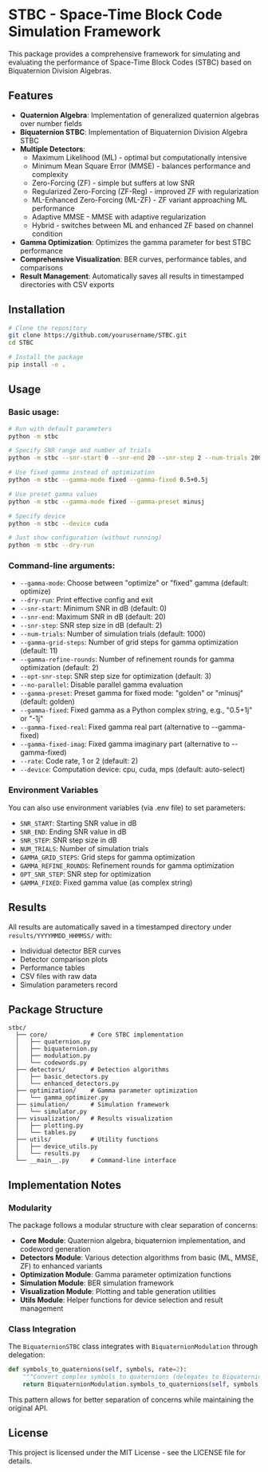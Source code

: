 # STBC - Space-Time Block Code Simulation Framework

This package provides a comprehensive framework for simulating and evaluating the performance of Space-Time Block Codes (STBC) based on Biquaternion Division Algebras.

## Features

- **Quaternion Algebra**: Implementation of generalized quaternion algebras over number fields
- **Biquaternion STBC**: Implementation of Biquaternion Division Algebra STBC
- **Multiple Detectors**:
  - Maximum Likelihood (ML) - optimal but computationally intensive
  - Minimum Mean Square Error (MMSE) - balances performance and complexity
  - Zero-Forcing (ZF) - simple but suffers at low SNR
  - Regularized Zero-Forcing (ZF-Reg) - improved ZF with regularization
  - ML-Enhanced Zero-Forcing (ML-ZF) - ZF variant approaching ML performance
  - Adaptive MMSE - MMSE with adaptive regularization
  - Hybrid - switches between ML and enhanced ZF based on channel condition
- **Gamma Optimization**: Optimizes the gamma parameter for best STBC performance
- **Comprehensive Visualization**: BER curves, performance tables, and comparisons
- **Result Management**: Automatically saves all results in timestamped directories with CSV exports

## Installation

```bash
# Clone the repository
git clone https://github.com/yourusername/STBC.git
cd STBC

# Install the package
pip install -e .
```

## Usage

### Basic usage:

```bash
# Run with default parameters
python -m stbc

# Specify SNR range and number of trials
python -m stbc --snr-start 0 --snr-end 20 --snr-step 2 --num-trials 2000

# Use fixed gamma instead of optimization
python -m stbc --gamma-mode fixed --gamma-fixed 0.5+0.5j

# Use preset gamma values
python -m stbc --gamma-mode fixed --gamma-preset minusj

# Specify device
python -m stbc --device cuda

# Just show configuration (without running)
python -m stbc --dry-run
```

### Command-line arguments:

- `--gamma-mode`: Choose between "optimize" or "fixed" gamma (default: optimize)
- `--dry-run`: Print effective config and exit
- `--snr-start`: Minimum SNR in dB (default: 0)
- `--snr-end`: Maximum SNR in dB (default: 20)
- `--snr-step`: SNR step size in dB (default: 2)
- `--num-trials`: Number of simulation trials (default: 1000)
- `--gamma-grid-steps`: Number of grid steps for gamma optimization (default: 11)
- `--gamma-refine-rounds`: Number of refinement rounds for gamma optimization (default: 2)
- `--opt-snr-step`: SNR step size for optimization (default: 3)
- `--no-parallel`: Disable parallel gamma evaluation
- `--gamma-preset`: Preset gamma for fixed mode: "golden" or "minusj" (default: golden)
- `--gamma-fixed`: Fixed gamma as a Python complex string, e.g., "0.5+1j" or "-1j"
- `--gamma-fixed-real`: Fixed gamma real part (alternative to --gamma-fixed)
- `--gamma-fixed-imag`: Fixed gamma imaginary part (alternative to --gamma-fixed)
- `--rate`: Code rate, 1 or 2 (default: 2)
- `--device`: Computation device: cpu, cuda, mps (default: auto-select)

### Environment Variables

You can also use environment variables (via .env file) to set parameters:

- `SNR_START`: Starting SNR value in dB
- `SNR_END`: Ending SNR value in dB
- `SNR_STEP`: SNR step size in dB
- `NUM_TRIALS`: Number of simulation trials
- `GAMMA_GRID_STEPS`: Grid steps for gamma optimization
- `GAMMA_REFINE_ROUNDS`: Refinement rounds for gamma optimization
- `OPT_SNR_STEP`: SNR step for optimization
- `GAMMA_FIXED`: Fixed gamma value (as complex string)

## Results

All results are automatically saved in a timestamped directory under `results/YYYYMMDD_HHMMSS/` with:

- Individual detector BER curves
- Detector comparison plots
- Performance tables
- CSV files with raw data
- Simulation parameters record

## Package Structure

```
stbc/
  ├── core/            # Core STBC implementation
  │   ├── quaternion.py
  │   ├── biquaternion.py
  │   ├── modulation.py
  │   └── codewords.py
  ├── detectors/       # Detection algorithms
  │   ├── basic_detectors.py
  │   └── enhanced_detectors.py
  ├── optimization/    # Gamma parameter optimization
  │   └── gamma_optimizer.py
  ├── simulation/      # Simulation framework
  │   └── simulator.py
  ├── visualization/   # Results visualization
  │   ├── plotting.py
  │   └── tables.py
  ├── utils/           # Utility functions
  │   ├── device_utils.py
  │   └── results.py
  └── __main__.py      # Command-line interface
```

## Implementation Notes

### Modularity

The package follows a modular structure with clear separation of concerns:

- **Core Module**: Quaternion algebra, biquaternion implementation, and codeword generation
- **Detectors Module**: Various detection algorithms from basic (ML, MMSE, ZF) to enhanced variants
- **Optimization Module**: Gamma parameter optimization functions
- **Simulation Module**: BER simulation framework
- **Visualization Module**: Plotting and table generation utilities
- **Utils Module**: Helper functions for device selection and result management

### Class Integration

The `BiquaternionSTBC` class integrates with `BiquaternionModulation` through delegation:

```python
def symbols_to_quaternions(self, symbols, rate=2):
    """Convert complex symbols to quaternions (delegates to BiquaternionModulation)"""
    return BiquaternionModulation.symbols_to_quaternions(self, symbols, rate=rate)
```

This pattern allows for better separation of concerns while maintaining the original API.

## License

This project is licensed under the MIT License - see the LICENSE file for details.